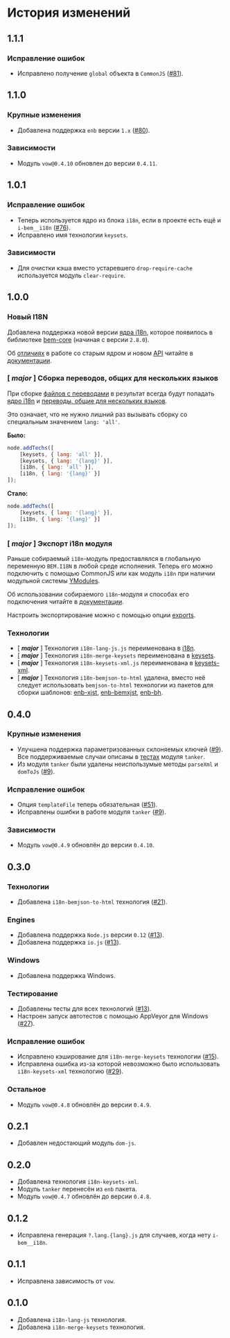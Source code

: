 История изменений
=================

1.1.1
-----

### Исправление ошибок

* Исправлено получение `global` объекта в `CommonJS` ([#81]).

1.1.0
-----

### Крупные изменения

* Добавлена поддержка `enb` версии `1.x` ([#80]).

### Зависимости

* Модуль `vow@0.4.10` обновлен до версии `0.4.11`.

1.0.1
-----

### Исправление ошибок

* Теперь используется ядро из блока `i18n`, если в проекте есть ещё и `i-bem__i18n` ([#76]).
* Исправлено имя технологии `keysets`.

### Зависимости

* Для очистки кэша вместо устаревшего `drop-require-cache` используется модуль `clear-require`.

1.0.0
-----

### Новый I18N

Добавлена поддержка новой версии [ядра i18n](README.md#Ядро-i18n), которое появилось в библиотеке [bem-core](https://ru.bem.info/libs/bem-core) (начиная с версии `2.8.0`).

Об [отличиях](README.md#Отличия-в-работе) в работе со старым ядром и новом [API](README.md#api-i18n) читайте в [документации](README.md).

### [ __*major*__ ] Сборка переводов, общих для нескольких языков

При сборке [файлов с переводами](README.md#Исходные-данные--keysets) в результат всегда будут попадать [ядро i18n](README.md#Ядро-i18n) и [переводы, общие для нескольких языков](README.md#Хранение-общих-keysets-файлов-с-переводами).

Это означает, что не нужно лишний раз вызывать сборку со специальным значением `lang: 'all'`.

**Было:**

```js
node.addTechs([
    [keysets, { lang: 'all' }],
    [keysets, { lang: '{lang}' }],
    [i18n, { lang: 'all' }],
    [i18n, { lang: '{lang}' }]
]);
```

**Стало:**

```js
node.addTechs([
    [keysets, { lang: '{lang}' }],
    [i18n, { lang: '{lang}' }]
]);
```

### [ __*major*__ ] Экспорт i18n модуля

Раньше собираемый `i18n`-модуль предоставлялся в глобальную переменную `BEM.I18N` в любой среде исполнения. Теперь его можно подключить с помощью CommonJS или как модуль `i18n` при наличии модульной системы [YModules](https://ru.bem.info/tools/bem/modules/).

Об использовании собираемого `i18n`-модуля и способах его подключения читайте в [документации](README.md#Использование).

Настроить экспортирование можно с помощью опции [exports](api.ru.md#exports).

### Технологии

* [ __*major*__ ] Технология `i18n-lang-js.js` переименована в [i18n](api.ru.md#i18n).
* [ __*major*__ ] Технология `i18n-merge-keysets` переименована в [keysets](api.ru.md#keysets).
* [ __*major*__ ] Технология `i18n-keysets-xml.js` переименована в [keysets-xml](api.ru.md#keysets-xml).
* [ __*major*__ ] Технология `i18n-bemjson-to-html` удалена, вместо неё следует использовать `bemjson-to-html` технологии из пакетов для сборки шаблонов: [enb-xjst](https://ru.bem.info/tools/bem/enb-xjst/), [enb-bemxjst](https://ru.bem.info/tools/bem/enb-bemxjst/), [enb-bh](https://ru.bem.info/tools/bem/enb-bh/).

0.4.0
-----

### Крупные изменения

* Улучшена поддержка параметризованных склоняемых ключей ([#9]). Все поддерживаемые случаи описаны в [тестах](https://github.com/enb-bem/enb-bem-i18n/blob/master/test/exlib/tanker.test.js) модуля `tanker`.
* Из модуля `tanker` были удалены неиспользумые методы `parseXml` и `domToJs` ([#9]).

### Исправление ошибок

* Опция `templateFile` теперь обязательная ([#51]).
* Исправлены ошибки в работе модуля `tanker` ([#9]).

### Зависимости

* Модуль `vow@0.4.9` обновлён до версии `0.4.10`.

0.3.0
-----

### Технологии

* Добавлена `i18n-bemjson-to-html` технология ([#21]).

### Engines

* Добавлена поддержка `Node.js` версии `0.12` ([#13]).
* Добавлена поддержка `io.js` ([#13]).

### Windows

* Добавлена поддержка Windows.

### Тестирование

* Добавлены тесты для всех технологий ([#13]).
* Настроен запуск автотестов с помощью AppVeyor для Windows ([#27]).

### Исправление ошибок

* Исправлено кэширование для `i18n-merge-keysets` технологии ([#15]).
* Исправлена ошибка из-за которой невозможно было использовать `i18n-keysets-xml` технологию ([#29]).

### Остальное

* Модуль `vow@0.4.8` обновлён до версии `0.4.9`.

0.2.1
-----

* Добавлен недостающий модуль `dom-js`.

0.2.0
-----

* Добавлена технология `i18n-keysets-xml`.
* Модуль `tanker` перенесён из `enb` пакета.
* Модуль `vow@0.4.7` обновлён до версии `0.4.8`.

0.1.2
-----

* Исправлена генерация `?.lang.{lang}.js` для случаев, когда нету `i-bem__i18n`.

0.1.1
-----

* Исправлена зависимость от `vow`.

0.1.0
-----

* Добавлена `i18n-lang-js` технология.
* Добавлена `i18n-merge-keysets` технология.

[#81]: https://github.com/enb-bem/enb-bem-i18n/pull/81
[#80]: https://github.com/enb-bem/enb-bem-i18n/pull/80
[#76]: https://github.com/enb-bem/enb-bem-i18n/issues/76
[#51]: https://github.com/enb-bem/enb-bem-i18n/issues/51
[#29]: https://github.com/enb-bem/enb-bem-i18n/issues/29
[#27]: https://github.com/enb-bem/enb-bem-i18n/issues/27
[#21]: https://github.com/enb-bem/enb-bem-i18n/issues/21
[#15]: https://github.com/enb-bem/enb-bem-i18n/issues/15
[#13]: https://github.com/enb-bem/enb-bem-i18n/issues/13
[#9]: https://github.com/enb-bem/enb-bem-i18n/pull/9
